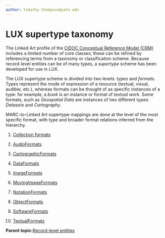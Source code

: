 ```yaml
---
author: timothy.thompson@yale.edu
---
```


# LUX supertype taxonomy

The Linked Art profile of the [CIDOC Conceptual Reference Model \(CRM\)](http://www.cidoc-crm.org/html/5.0.4/cidoc-crm.html) includes a limited number of core classes; these can be refined by referencing terms from a taxonomy or classification scheme. Because record-level entities can be of many types, a *supertype* scheme has been developed for use in LUX.

The LUX supertype scheme is divided into two levels: *types* and *formats*. Types represent the mode of expression of a resource \(textual, visual, audible, etc.\), whereas formats can be thought of as specific instances of a type: for example, a *book* is an instance or format of *textual work*. Some formats, such as *Geospatial Data* are instances of two different types: *Datasets* and *Cartography*.

MARC-to-Linked Art supertype mappings are done at the level of the most specific format, with type and broader format relations inferred from the hierarchy.



1.  [Collection formats](../../concepts/supertypes/collectionformats.md)  

2.  [AudioFormats](../../concepts/supertypes/audioformats.md)  

3.  [CartographicFormats](../../concepts/supertypes/cartographicformats.md)  

4.  [DataFormats](../../concepts/supertypes/dataformats.md)  

5.  [ImageFormats](../../concepts/supertypes/imageformats.md)  

6.  [MovingImageFormats](../../concepts/supertypes/movingimageformats.md)  

7.  [NotationFormats](../../concepts/supertypes/notationformats.md)  

8.  [ObjectFormats](../../concepts/supertypes/objectformats.md)  

9.  [SoftwareFormats](../../concepts/supertypes/softwareformats.md)  

10. [TextualFormats](../../concepts/supertypes/textualformats.md)  


**Parent topic:**[Record-level entities](../../concepts/record_level_entities.md)

